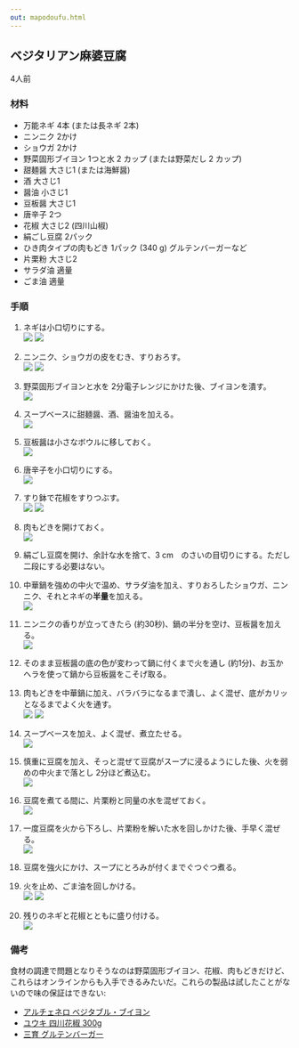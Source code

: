 ```yaml
---
out: mapodoufu.html
---
```


ベジタリアン麻婆豆腐
----------------

4人前

### 材料

- 万能ネギ 4本 (または長ネギ 2本)
- ニンニク 2かけ
- ショウガ 2かけ
- 野菜固形ブイヨン 1つと水 2 カップ (または野菜だし 2 カップ)
- 甜麺醤 大さじ1 (または海鮮醤)
- 酒 大さじ1
- 醤油 小さじ1
- 豆板醤 大さじ1
- 唐辛子 2つ
- 花椒 大さじ2 (四川山椒)
- 絹ごし豆腐 2パック
- ひき肉タイプの肉もどき 1パック (340 g) グルテンバーガーなど
- 片栗粉 大さじ2
- サラダ油 適量
- ごま油 適量

### 手順

1. ネギは小口切りにする。    <br>
   <img src="../files/mapo-step1.jpg"/>
   <img src="../files/mapo-step1b.jpg"/>

2. ニンニク、ショウガの皮をむき、すりおろす。     <br>
   <img src="../files/mapo-step2.jpg"/>
   <img src="../files/mapo-step2b.jpg"/>

3. 野菜固形ブイヨンと水を 2分電子レンジにかけた後、ブイヨンを潰す。    <br>
   <img src="../files/mapo-step3.jpg"/>

4. スープベースに甜麺醤、酒、醤油を加える。    <br>
   <img src="../files/mapo-step4.jpg"/>

5. 豆板醤は小さなボウルに移しておく。   <br>
   <img src="../files/mapo-step5.jpg"/>

6. 唐辛子を小口切りにする。   <br>
   <img src="../files/mapo-step6.jpg"/>

7. すり鉢で花椒をすりつぶす。   <br>
   <img src="../files/mapo-step7.jpg"/>
   <img src="../files/mapo-step7b.jpg"/>

8. 肉もどきを開けておく。    <br>
   <img src="../files/mapo-step8.jpg"/>

9. 絹ごし豆腐を開け、余計な水を捨て、3 cm　のさいの目切りにする。ただし二段にする必要はない。

10. 中華鍋を強めの中火で温め、サラダ油を加え、すりおろしたショウガ、ニンニク、それとネギの**半量**を加える。   <br>
    <img src="../files/mapo-step10.jpg"/>

11. ニンニクの香りが立ってきたら (約30秒)、鍋の半分を空け、豆板醤を加える。    <br>
    <img src="../files/mapo-step11.jpg"/>

12. そのまま豆板醤の底の色が変わって鍋に付くまで火を通し (約1分)、お玉かヘラを使って鍋から豆板醤をこそげ取る。

13. 肉もどきを中華鍋に加え、バラバラになるまで潰し、よく混ぜ、底がカリッとなるまでよく火を通す。   <br>
    <img src="../files/mapo-step13.jpg"/>
    <img src="../files/mapo-step13b.jpg"/>

14. スープベースを加え、よく混ぜ、煮立たせる。   <br>
    <img src="../files/mapo-step14.jpg"/>

15. 慎重に豆腐を加え、そっと混ぜて豆腐がスープに浸るようにした後、火を弱めの中火まで落とし 2分ほど煮込む。    <br>
    <img src="../files/mapo-step15.jpg"/>

16. 豆腐を煮てる間に、片栗粉と同量の水を混ぜておく。   <br>
    <img src="../files/mapo-step16.jpg"/>

17. 一度豆腐を火から下ろし、片栗粉を解いた水を回しかけた後、手早く混ぜる。    <br>
    <img src="../files/mapo-step17.jpg"/>

18. 豆腐を強火にかけ、スープにとろみが付くまでぐつぐつ煮る。

19. 火を止め、ごま油を回しかける。    <br>
    <img src="../files/mapo-step19.jpg"/>
    <img src="../files/mapo-step19b.jpg"/>

20. 残りのネギと花椒とともに盛り付ける。    <br>
    <img src="../files/mapodoufu.jpg"/>

### 備考

食材の調達で問題となりそうなのは野菜固形ブイヨン、花椒、肉もどきだけど、これらはオンラインからも入手できるみたいだ。これらの製品は試したことがないので味の保証はできない:

- [アルチェネロ ベジタブル・ブイヨン](http://www.amazon.co.jp/dp/B0030EGQ9M)
- [ユウキ 四川花椒 300g](http://www.amazon.co.jp/dp/B005CMHA2W)
- [三育 グルテンバーガー](http://www.amazon.co.jp/dp/B001O0LJLE/)
